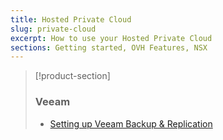 ```yaml
---
title: Hosted Private Cloud
slug: private-cloud
excerpt: How to use your Hosted Private Cloud
sections: Getting started, OVH Features, NSX
---
```


> [!product-section]
>
> ### Veeam
>
> - [Setting up Veeam Backup & Replication](https://docs.ovh.com/ie/en/storage/veeam-backup-replication/)
>